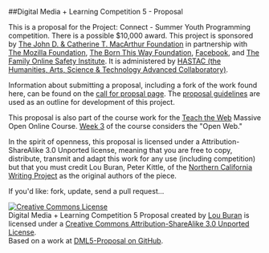 ##Digital Media + Learning Competition 5 - Proposal


This is a proposal for the Project: Connect - Summer Youth Programming competition.  There is a possible $10,000 award.  This project is sponsored by [The John D. & Catherine T. MacArthur Foundation](http://www.macfound.org/) in partnership with [The Mozilla Foundation](http://www.mozilla.org/foundation/), [The Born This Way Foundation](http://bornthiswayfoundation.org/), [Facebook](https://www.facebook.com/), and [The Family Online Safety Institute](http://www.fosi.org/).  It is administered by [HASTAC (the Humanities, Arts, Science & Technology Advanced Collaboratory)](http://www.hastac.org/). 

Information about submitting a proposal, including a fork of the work found here, can be found on the [call for propsal page](http://dmlcompetition.net/summer-youth-programming/summer-youth-programming-competition).  The [proposal guidelines](http://dmlcompetition.net/summer-youth-programming/how-to-apply-to-the-summer-youth-programming-competition) are used as an outline for development of this project.

This proposal is also part of the course work for the [Teach the Web](http://hivenyc.org/teachtheweb/) Massive Open Online Course.  [Week 3](http://hivenyc.org/teachtheweb/week-3-the-open-web/#more-332) of the course considers the "Open Web." 

In the spirit of openness, this proposal is licensed under a Attribution-ShareAlike 3.0 Unported license, meaning that you are free to copy, distribute, transmit and adapt this work for any use (including competition) but that you must credit Lou Buran, Peter Kittle, of the [Northern California Writing Project](www.norcalwp.org/‎) as the original authors of the piece. 

If you'd like: fork, update, send a pull request...



<a rel="license" href="http://creativecommons.org/licenses/by-sa/3.0/deed.en_US"><img alt="Creative Commons License" style="border-width:0" src="http://i.creativecommons.org/l/by-sa/3.0/88x31.png" /></a><br />Digital Media + Learning Competition 5 Proposal created by <a href="mailto:ljangler@gmail.com?Subject=DML5%20Proposal%20License">Lou Buran</a> is licensed under a <a rel="license" href="http://creativecommons.org/licenses/by-sa/3.0/deed.en_US">Creative Commons Attribution-ShareAlike 3.0 Unported License</a>.<br />Based on a work at <a href="https://github.com/ljangler/DML5-Proposal" rel="dct:source">DML5-Proposal on GitHub</a>.





